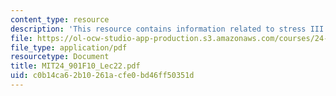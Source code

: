 ```yaml
---
content_type: resource
description: 'This resource contains information related to stress III: weight. '
file: https://ol-ocw-studio-app-production.s3.amazonaws.com/courses/24-901-language-and-its-structure-i-phonology-fall-2010/c0b14ca62b10261acfe0bd46ff50351d_MIT24_901F10_Lec22.pdf
file_type: application/pdf
resourcetype: Document
title: MIT24_901F10_Lec22.pdf
uid: c0b14ca6-2b10-261a-cfe0-bd46ff50351d
---
```

